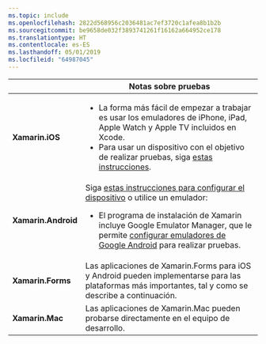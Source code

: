 ```yaml
---
ms.topic: include
ms.openlocfilehash: 2822d568956c2036481ac7ef3720c1afea8b1b2b
ms.sourcegitcommit: be9658de032f3893741261f16162a664952ce178
ms.translationtype: HT
ms.contentlocale: es-ES
ms.lasthandoff: 05/01/2019
ms.locfileid: "64987045"
---
```

||Notas sobre pruebas|
|---|---|
|**Xamarin.iOS**|<ul><li>La forma más fácil de empezar a trabajar es usar los emuladores de iPhone, iPad, Apple Watch y Apple TV incluidos en Xcode.</li><li>Para usar un dispositivo con el objetivo de realizar pruebas, siga <a href="~/ios/get-started/installation/device-provisioning/index.md">estas instrucciones</a>.</li></ul>|
|**Xamarin.Android**|Siga <a href="~/android/get-started/installation/set-up-device-for-development.md">estas instrucciones para configurar el dispositivo</a> o utilice un emulador:<ul><li>El programa de instalación de Xamarin incluye Google Emulator Manager, que le permite <a href="~/android/deploy-test/debugging/android-sdk-emulator/index.md">configurar emuladores de Google Android</a> para realizar pruebas.</li></ul>|
|**Xamarin.Forms**|Las aplicaciones de Xamarin.Forms para iOS y Android pueden implementarse para las plataformas más importantes, tal y como se describe a continuación.|
|**Xamarin.Mac**|Las aplicaciones de Xamarin.Mac pueden probarse directamente en el equipo de desarrollo.|
